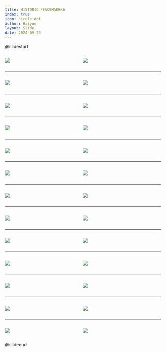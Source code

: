 ```yaml
---
title: HISTORIC PEACEMAKERS
index: true
icon: circle-dot
author: Haiyue
layout: Slide
date: 2024-09-23
---
```

 
@slidestart

<div style="display:flex">
<div style="flex:1">

![](/reading/english/Level-Z/HISTORIC%20PEACEMAKERS/001.webp)
</div>
<div style="flex:1">

![](/reading/english/Level-Z/HISTORIC%20PEACEMAKERS/002.webp)
</div>
</div>

---

<div style="display:flex">
<div style="flex:1">

![](/reading/english/Level-Z/HISTORIC%20PEACEMAKERS/003.webp)
</div>
<div style="flex:1">

![](/reading/english/Level-Z/HISTORIC%20PEACEMAKERS/004.webp)
</div>
</div>

---

<div style="display:flex">
<div style="flex:1">

![](/reading/english/Level-Z/HISTORIC%20PEACEMAKERS/005.webp)
</div>
<div style="flex:1">

![](/reading/english/Level-Z/HISTORIC%20PEACEMAKERS/006.webp)
</div>
</div>

---

<div style="display:flex">
<div style="flex:1">

![](/reading/english/Level-Z/HISTORIC%20PEACEMAKERS/007.webp)
</div>
<div style="flex:1">

![](/reading/english/Level-Z/HISTORIC%20PEACEMAKERS/008.webp)
</div>
</div>

---

<div style="display:flex">
<div style="flex:1">

![](/reading/english/Level-Z/HISTORIC%20PEACEMAKERS/009.webp)
</div>
<div style="flex:1">

![](/reading/english/Level-Z/HISTORIC%20PEACEMAKERS/010.webp)
</div>
</div>

---

<div style="display:flex">
<div style="flex:1">

![](/reading/english/Level-Z/HISTORIC%20PEACEMAKERS/011.webp)
</div>
<div style="flex:1">

![](/reading/english/Level-Z/HISTORIC%20PEACEMAKERS/012.webp)
</div>
</div>

---

<div style="display:flex">
<div style="flex:1">

![](/reading/english/Level-Z/HISTORIC%20PEACEMAKERS/013.webp)
</div>
<div style="flex:1">

![](/reading/english/Level-Z/HISTORIC%20PEACEMAKERS/014.webp)
</div>
</div>

---

<div style="display:flex">
<div style="flex:1">

![](/reading/english/Level-Z/HISTORIC%20PEACEMAKERS/015.webp)
</div>
<div style="flex:1">

![](/reading/english/Level-Z/HISTORIC%20PEACEMAKERS/016.webp)
</div>
</div>

---

<div style="display:flex">
<div style="flex:1">

![](/reading/english/Level-Z/HISTORIC%20PEACEMAKERS/017.webp)
</div>
<div style="flex:1">

![](/reading/english/Level-Z/HISTORIC%20PEACEMAKERS/018.webp)
</div>
</div>

---

<div style="display:flex">
<div style="flex:1">

![](/reading/english/Level-Z/HISTORIC%20PEACEMAKERS/019.webp)
</div>
<div style="flex:1">

![](/reading/english/Level-Z/HISTORIC%20PEACEMAKERS/020.webp)
</div>
</div>

---

<div style="display:flex">
<div style="flex:1">

![](/reading/english/Level-Z/HISTORIC%20PEACEMAKERS/021.webp)
</div>
<div style="flex:1">

![](/reading/english/Level-Z/HISTORIC%20PEACEMAKERS/022.webp)
</div>
</div>

---

<div style="display:flex">
<div style="flex:1">

![](/reading/english/Level-Z/HISTORIC%20PEACEMAKERS/023.webp)
</div>
<div style="flex:1">

![](/reading/english/Level-Z/HISTORIC%20PEACEMAKERS/024.webp)
</div>
</div>

---

<div style="display:flex">
<div style="flex:1">

![](/reading/english/Level-Z/HISTORIC%20PEACEMAKERS/025.webp)
</div>
<div style="flex:1">

![](/reading/english/Level-Z/HISTORIC%20PEACEMAKERS/026.webp)
</div>
</div>

@slideend